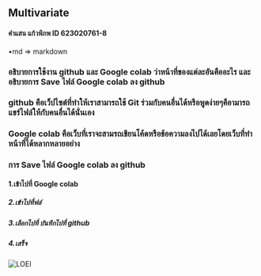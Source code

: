 ## Multivariate

#### คำแสน แก้วพิภพ ID 623020761-8

•md => markdown

### อธิบายการใช้งาน github และ Google colab ว่าหน้าที่ของแต่ละอันคืออะไร และอธิบายการ Save ไฟล์ Google colab ลง github

### github คือเว็ปไซต์ที่ทำให้เราสามารถใช้ Git ร่วมกับคนอื่นได้หรือพูดง่ายๆคือามารถแชร์ไฟล์ให้กับคนอื่นได้นั่นเอง

### Google colab คือเว็บที่เราจะสามรถเขียนโค้ดหรือข้อความลงไปได้เลยโดยเว็บที่ทำหน้าที่ได้หลากหลายอย่าง

### การ Save ไฟล์ Google colab ลง github
#### 1.เข้าไปที่ Google colab
##### 2.เข้าไปที่ฟล์
##### 3.เลือกไปที่ บันทึกไปที่ github
##### 4.เสร็จ


![LOEI](DSC_0107.JPG)
  
